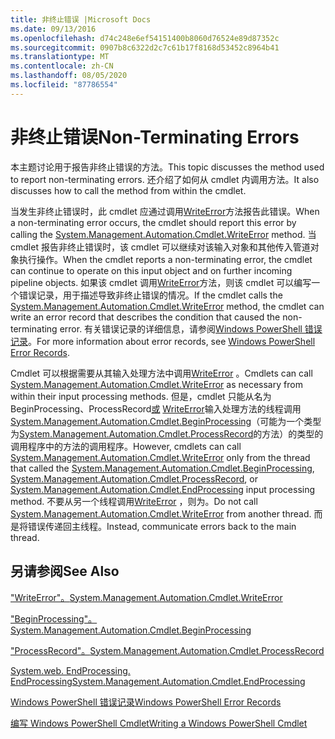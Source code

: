 ```yaml
---
title: 非终止错误 |Microsoft Docs
ms.date: 09/13/2016
ms.openlocfilehash: d74c248e6ef54151400b8060d76524e89d87352c
ms.sourcegitcommit: 0907b8c6322d2c7c61b17f8168d53452c8964b41
ms.translationtype: MT
ms.contentlocale: zh-CN
ms.lasthandoff: 08/05/2020
ms.locfileid: "87786554"
---
```

# <a name="non-terminating-errors"></a><span data-ttu-id="dc484-102">非终止错误</span><span class="sxs-lookup"><span data-stu-id="dc484-102">Non-Terminating Errors</span></span>

<span data-ttu-id="dc484-103">本主题讨论用于报告非终止错误的方法。</span><span class="sxs-lookup"><span data-stu-id="dc484-103">This topic discusses the method used to report non-terminating errors.</span></span> <span data-ttu-id="dc484-104">还介绍了如何从 cmdlet 内调用方法。</span><span class="sxs-lookup"><span data-stu-id="dc484-104">It also discusses how to call the method from within the cmdlet.</span></span>

<span data-ttu-id="dc484-105">当发生非终止错误时，此 cmdlet 应通过调用[WriteError](/dotnet/api/System.Management.Automation.Cmdlet.WriteError)方法报告此错误。</span><span class="sxs-lookup"><span data-stu-id="dc484-105">When a non-terminating error occurs, the cmdlet should report this error by calling the [System.Management.Automation.Cmdlet.WriteError](/dotnet/api/System.Management.Automation.Cmdlet.WriteError) method.</span></span> <span data-ttu-id="dc484-106">当 cmdlet 报告非终止错误时，该 cmdlet 可以继续对该输入对象和其他传入管道对象执行操作。</span><span class="sxs-lookup"><span data-stu-id="dc484-106">When the cmdlet reports a non-terminating error, the cmdlet can continue to operate on this input object and on further incoming pipeline objects.</span></span> <span data-ttu-id="dc484-107">如果该 cmdlet 调用[WriteError](/dotnet/api/System.Management.Automation.Cmdlet.WriteError)方法，则该 cmdlet 可以编写一个错误记录，用于描述导致非终止错误的情况。</span><span class="sxs-lookup"><span data-stu-id="dc484-107">If the cmdlet calls the [System.Management.Automation.Cmdlet.WriteError](/dotnet/api/System.Management.Automation.Cmdlet.WriteError) method, the cmdlet can write an error record that describes the condition that caused the non-terminating error.</span></span> <span data-ttu-id="dc484-108">有关错误记录的详细信息，请参阅[Windows PowerShell 错误记录](./windows-powershell-error-records.md)。</span><span class="sxs-lookup"><span data-stu-id="dc484-108">For more information about error records, see [Windows PowerShell Error Records](./windows-powershell-error-records.md).</span></span>

<span data-ttu-id="dc484-109">Cmdlet 可以根据需要从其输入处理方法中调用[WriteError](/dotnet/api/System.Management.Automation.Cmdlet.WriteError) 。</span><span class="sxs-lookup"><span data-stu-id="dc484-109">Cmdlets can call [System.Management.Automation.Cmdlet.WriteError](/dotnet/api/System.Management.Automation.Cmdlet.WriteError) as necessary from within their input processing methods.</span></span> <span data-ttu-id="dc484-110">但是，cmdlet 只能从名为 BeginProcessing、ProcessRecord[或](/dotnet/api/System.Management.Automation.Cmdlet.EndProcessing) [WriteError](/dotnet/api/System.Management.Automation.Cmdlet.WriteError)输入处理方法的线程调用[System.Management.Automation.Cmdlet.BeginProcessing](/dotnet/api/System.Management.Automation.Cmdlet.BeginProcessing)（可能为一个类型为[System.Management.Automation.Cmdlet.ProcessRecord](/dotnet/api/System.Management.Automation.Cmdlet.ProcessRecord)的方法）的类型的调用程序中的方法的调用程序。</span><span class="sxs-lookup"><span data-stu-id="dc484-110">However, cmdlets can call [System.Management.Automation.Cmdlet.WriteError](/dotnet/api/System.Management.Automation.Cmdlet.WriteError) only from the thread that called the [System.Management.Automation.Cmdlet.BeginProcessing](/dotnet/api/System.Management.Automation.Cmdlet.BeginProcessing), [System.Management.Automation.Cmdlet.ProcessRecord](/dotnet/api/System.Management.Automation.Cmdlet.ProcessRecord), or [System.Management.Automation.Cmdlet.EndProcessing](/dotnet/api/System.Management.Automation.Cmdlet.EndProcessing) input processing method.</span></span> <span data-ttu-id="dc484-111">不要从另一个线程调用[WriteError](/dotnet/api/System.Management.Automation.Cmdlet.WriteError) ，则为。</span><span class="sxs-lookup"><span data-stu-id="dc484-111">Do not call [System.Management.Automation.Cmdlet.WriteError](/dotnet/api/System.Management.Automation.Cmdlet.WriteError) from another thread.</span></span> <span data-ttu-id="dc484-112">而是将错误传递回主线程。</span><span class="sxs-lookup"><span data-stu-id="dc484-112">Instead, communicate errors back to the main thread.</span></span>

## <a name="see-also"></a><span data-ttu-id="dc484-113">另请参阅</span><span class="sxs-lookup"><span data-stu-id="dc484-113">See Also</span></span>

[<span data-ttu-id="dc484-114">"WriteError"。</span><span class="sxs-lookup"><span data-stu-id="dc484-114">System.Management.Automation.Cmdlet.WriteError</span></span>](/dotnet/api/System.Management.Automation.Cmdlet.WriteError)

[<span data-ttu-id="dc484-115">"BeginProcessing"。</span><span class="sxs-lookup"><span data-stu-id="dc484-115">System.Management.Automation.Cmdlet.BeginProcessing</span></span>](/dotnet/api/System.Management.Automation.Cmdlet.BeginProcessing)

[<span data-ttu-id="dc484-116">"ProcessRecord"。</span><span class="sxs-lookup"><span data-stu-id="dc484-116">System.Management.Automation.Cmdlet.ProcessRecord</span></span>](/dotnet/api/System.Management.Automation.Cmdlet.ProcessRecord)

[<span data-ttu-id="dc484-117">System.web. EndProcessing. EndProcessing</span><span class="sxs-lookup"><span data-stu-id="dc484-117">System.Management.Automation.Cmdlet.EndProcessing</span></span>](/dotnet/api/System.Management.Automation.Cmdlet.EndProcessing)

[<span data-ttu-id="dc484-118">Windows PowerShell 错误记录</span><span class="sxs-lookup"><span data-stu-id="dc484-118">Windows PowerShell Error Records</span></span>](./windows-powershell-error-records.md)

[<span data-ttu-id="dc484-119">编写 Windows PowerShell Cmdlet</span><span class="sxs-lookup"><span data-stu-id="dc484-119">Writing a Windows PowerShell Cmdlet</span></span>](./writing-a-windows-powershell-cmdlet.md)
